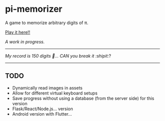 # pi-memorizer
A game to memorize arbitrary digits of π.

[Play it here!!](https://agarnung.github.io/pi-memorizer/)

_A work in progress._

--- 

_My record is 150 digits 🤨... CAN you break it :shipit:_?

---

## TODO
- Dynamically read images in assets
- Allow for different virtual keyboard setups
- Save progress without using a database (from the server side) for this version
- Flask/React/Node.js... version
- Android version with Flutter...
